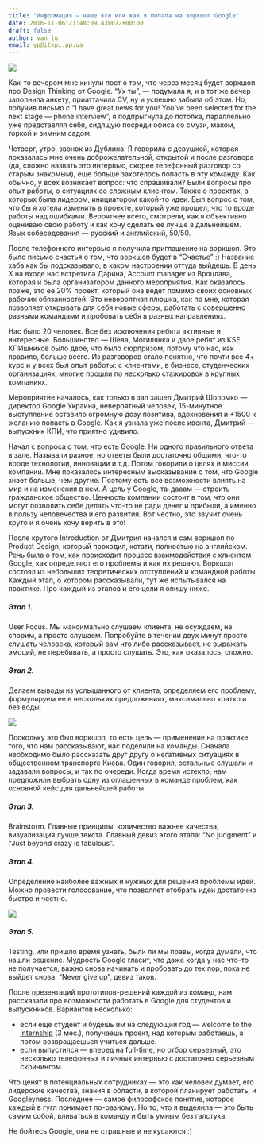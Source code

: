 ```yaml
---
title: "Информация — наше все или как я попала на воркшоп Google"
date: 2016-11-06T21:48:09.438072+00:00
draft: false
author: van_lu
email: yp@itkpi.pp.ua
---
```


<div class="image-wrapper">
    <img src="/images/2016/11/1478469137_0181771598ee4ffb8bbdec5eeba84d76.jpg" class="post-image full-img">
</div>

Как-то вечером мне кинули пост о том, что через месяц будет воркшоп про Design Thinking от Google. “Ух ты”, — подумала я, и в тот же вечер заполнила анкету, приаттачила CV, ну и успешно забыла об этом. Но, получив письмо с “I have great news for you! You’ve been selected for the next stage — phone interview”, я подпрыгнула до потолка, параллельно уже представляя себя, сидящую посреди офиса со смузи, маком, горкой и зимним садом.

Четверг, утро, звонок из Дублина. Я говорила с девушкой, которая показалась мне очень доброжелательной, открытой и после разговора (да, сложно назвать это интервью, скорее телефонный разговор со старым знакомым), еще больше захотелось попасть в эту команду. Как обычно, у всех возникает вопрос: что спрашивали? Были вопросы про опыт работы, о ситуациях со сложным клиентом. Также о проектах, в которых была лидером, инициатором какой-то идеи. Был вопрос о том, что бы я хотела изменить в проекте, который уже прошел, что то вроде работы над ошибками. Вероятнее всего, смотрели, как я объективно оцениваю свою работу и как хочу сделать ее лучше в дальнейшем. Язык собеседования — русский и английский, 50/50.

После телефонного интервью я получила приглашение на воркшоп. Это было письмо счастья о том, что воркшоп будет в “Счастье” :) Название хаба как бы подсказывало, в каком настроении оттуда выйдешь. В день Х на входе нас встретила Дарина, Account manager из Вроцлава, которая и была организатором данного мероприятия. Как оказалось позже, это ее  20% проект, который она ведет помимо своих основных рабочих обязанностей. Это невероятная плюшка, как по мне, которая позволяет открывать для себя новые сферы, работать с совершенно разными командами и пробовать себя в разных направлениях.

Нас было 20 человек. Все без исключения ребята активные и интересные. Большинство — Шева, Могилянка и двое ребят из KSE. КПИшников было двое, что было сюрпризом, потому что нас, как правило, больше всего. Из разговоров стало понятно, что почти все 4+ курс и у всех был опыт работы: с клиентами, в бизнесе, студенческих организациях, многие прошли по несколько стажировок в крупных компаниях.

Мероприятие началось, как только в зал зашел Дмитрий Шоломко — директор Google Украина, невероятный человек, 15-минутное выступление оставило огромную дозу позитива, вдохновения и +1500 к желанию попасть в Google. Как я узнала уже после ивента, Дмитрий — выпускник КПИ, что приятно удивило. 

Начал с вопроса о том, что есть Google. Ни одного правильного ответа в зале. Называли разное, но ответы были достаточно общими, что-то вроде технологии, инновации и т.д.  Потом говорили о целях и миссии компании. Мне показалось интересным высказывание о том, что Google знает больше, чем другие. Поэтому есть все возможности влиять на мир и на изменения в нем. А цель у Google, та-дааам — строить гражданское общество. Ценность компании состоит в том, что они могут позволить себе делать что-то не ради денег и прибыли, а именно в пользу человечества и его развития. Вот честно, это звучит очень круто и я очень хочу верить в это!

После крутого Introduction от Дмитрия начался и сам воркшоп по Product Design, который проходил, кстати, полностью на английском. Речь была о том, как происходит процесс взаимодействия с клиентом Google, как определяют его проблемы и как их решают. Воркшоп состоял из небольших теоретических отступлений и командной работы. Каждый этап, о котором рассказывали, тут же испытывался на практике. Про каждый из этапов и его цели я опишу ниже.

##### Этап 1. 

User Focus. Мы максимально слушаем клиента, не осуждаем, не спорим, а просто слушаем. Попробуйте в течении двух минут просто слушать человека, который вам что либо рассказывает, не выражать эмоций, не перебивать, а просто слушать. Это, как оказалось, сложно. 

##### Этап 2.

Делаем выводы из услышанного от клиента, определяем его проблему, формулируем ее в нескольких предложениях, максимально кратко и без воды. 

![](/images/2016/11/1478472868_d5114c058ac74de4ad29210931da9364.jpg)

Поскольку это был воркшоп, то есть цель —  применение на практике того, что нам рассказывают, нас поделили на команды. Сначала необходимо было рассказать друг другу о негативных ситуациях в общественном транспорте Киева. Один говорил, остальные слушали и задавали вопросы, и так по очереди. Когда время истекло, нам предложили выбрать одну из оглашенных в команде проблем, как основной кейс для дальнейшей работы. 

##### Этап 3.

Brainstorm. Главные принципы: количество важнее качества, визуализация лучше текста. Главный девиз этого этапа: “No judgment” и “Just beyond crazy is fabulous”.

##### Этап 4.

Определение наиболее важных и нужных для решения проблемы идей. Можно провести голосование, что позволяет отобрать идеи достаточно быстро и честно. 

![](/images/2016/11/1478469708_a133701fb3924fd88cd4c1d76c0b7b0a.jpg)

##### Этап 5.

Testing, или пришло время узнать, были ли мы правы, когда думали, что нашли решение. Мудрость Google гласит, что даже когда у нас что-то не получается, важно снова начинать и пробовать до тех пор, пока не выйдет снова. “Never give up”, девиз таков. 

После презентаций прототипов-решений каждой из команд, нам рассказали про возможности работать в Google для студентов и выпускников. Вариантов несколько: 

* если еще студент и будешь им на следующий год — welcome to the [Internship](https://www.google.com/about/careers/students/) (3 мес.), получаешь проект, над которым работаешь, а потом возвращаешься учиться дальше. 
* если выпустился — вперед на full-time, но отбор серьезный, это несколько телефонных и личных интервью с достаточно серьезным скринингом. 

Что ценят в потенциальных сотрудниках — это как человек думает, его лидерские качества, знания в области, в которой планирует работать, и Googleyness. Последнее — самое философское понятие, которое каждый в гугл понимает по-разному. Но то, что я выделила — это быть самим собой, вливаться в команду и быть умным без галстука.

Не бойтесь Google, они не страшные и не кусаются :)



